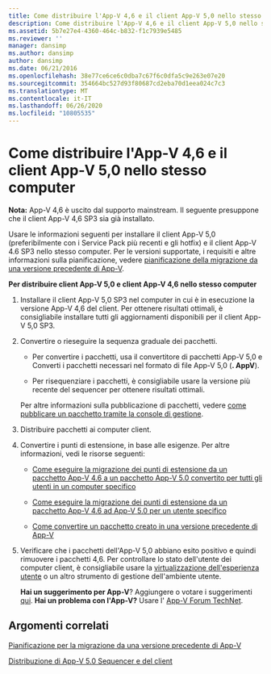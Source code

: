 ```yaml
---
title: Come distribuire l'App-V 4,6 e il client App-V 5,0 nello stesso computer
description: Come distribuire l'App-V 4,6 e il client App-V 5,0 nello stesso computer
ms.assetid: 5b7e27e4-4360-464c-b832-f1c7939e5485
ms.reviewer: ''
manager: dansimp
ms.author: dansimp
author: dansimp
ms.date: 06/21/2016
ms.openlocfilehash: 38e77ce6ce6c0dba7c67f6c0dfa5c9e263e07e20
ms.sourcegitcommit: 354664bc527d93f80687cd2eba70d1eea024c7c3
ms.translationtype: MT
ms.contentlocale: it-IT
ms.lasthandoff: 06/26/2020
ms.locfileid: "10805535"
---
```

# Come distribuire l'App-V 4,6 e il client App-V 5,0 nello stesso computer

**Nota:** App-V 4,6 è uscito dal supporto mainstream. Il seguente presuppone che il client App-V 4,6 SP3 sia già installato.

Usare le informazioni seguenti per installare il client App-V 5,0 (preferibilmente con i Service Pack più recenti e gli hotfix) e il client App-V 4.6 SP3 nello stesso computer. Per le versioni supportate, i requisiti e altre informazioni sulla pianificazione, vedere [pianificazione della migrazione da una versione precedente di App-V](planning-for-migrating-from-a-previous-version-of-app-v.md).

**Per distribuire client App-V 5,0 e client App-V 4,6 nello stesso computer**

1.  Installare il client App-V 5,0 SP3 nel computer in cui è in esecuzione la versione App-V 4,6 del client. Per ottenere risultati ottimali, è consigliabile installare tutti gli aggiornamenti disponibili per il client App-V 5,0 SP3.

2.  Convertire o rieseguire la sequenza graduale dei pacchetti.

    -   Per convertire i pacchetti, usa il convertitore di pacchetti App-V 5,0 e Converti i pacchetti necessari nel formato di file App-V 5,0 (**. AppV**).

    -   Per risequenziare i pacchetti, è consigliabile usare la versione più recente del sequencer per ottenere risultati ottimali.

    Per altre informazioni sulla pubblicazione di pacchetti, vedere [come pubblicare un pacchetto tramite la console di gestione](how-to-publish-a-package-by-using-the-management-console-50.md).

3.  Distribuire pacchetti ai computer client.

4.  Convertire i punti di estensione, in base alle esigenze. Per altre informazioni, vedi le risorse seguenti:

    -   [Come eseguire la migrazione dei punti di estensione da un pacchetto App-V 4.6 a un pacchetto App-V 5.0 convertito per tutti gli utenti in un computer specifico](how-to-migrate-extension-points-from-an-app-v-46-package-to-a-converted-app-v-50-package-for-all-users-on-a-specific-computer.md)

    -   [Come eseguire la migrazione dei punti di estensione da un pacchetto App-V 4.6 ad App-V 5.0 per un utente specifico](how-to-migrate-extension-points-from-an-app-v-46-package-to-app-v-50-for-a-specific-user.md)

    -   [Come convertire un pacchetto creato in una versione precedente di App-V](how-to-convert-a-package-created-in-a-previous-version-of-app-v.md)

5.  Verificare che i pacchetti dell'App-V 5,0 abbiano esito positivo e quindi rimuovere i pacchetti 4,6. Per controllare lo stato dell'utente dei computer client, è consigliabile usare la [virtualizzazione dell'esperienza utente](https://technet.microsoft.com/library/dn458947.aspx) o un altro strumento di gestione dell'ambiente utente.

    **Hai un suggerimento per App-V**? Aggiungere o votare i suggerimenti [qui](http://appv.uservoice.com/forums/280448-microsoft-application-virtualization). **Hai un problema con l'App-V?** Usare l' [App-V Forum TechNet](https://social.technet.microsoft.com/Forums/home?forum=mdopappv).

## Argomenti correlati


[Pianificazione per la migrazione da una versione precedente di App-V](planning-for-migrating-from-a-previous-version-of-app-v.md)

[Distribuzione di App-V 5.0 Sequencer e del client](deploying-the-app-v-50-sequencer-and-client.md)

 

 






